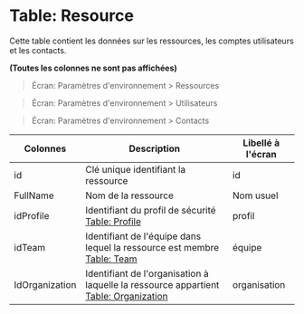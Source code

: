 # Table: Resource

Cette table contient les données sur les ressources, les comptes utilisateurs et les contacts.

**(Toutes les colonnes ne sont pas affichées)**

> Écran: Paramètres d'environnement > Ressources

> Écran: Paramètres d'environnement > Utilisateurs

> Écran: Paramètres d'environnement > Contacts

Colonnes|Description|Libellé à l'écran
--------|-----------|-----------------
id | Clé unique identifiant la ressource | id
FullName | Nom de la ressource | Nom usuel
idProfile | Identifiant du profil de sécurité [Table: Profile](table_profile.md) | profil
idTeam | Identifiant de l'équipe dans lequel la ressource est membre [Table: Team](table_team.md) | équipe
IdOrganization | Identifiant de l'organisation à laquelle la ressource appartient [Table: Organization](table_organization.md)  | organisation
